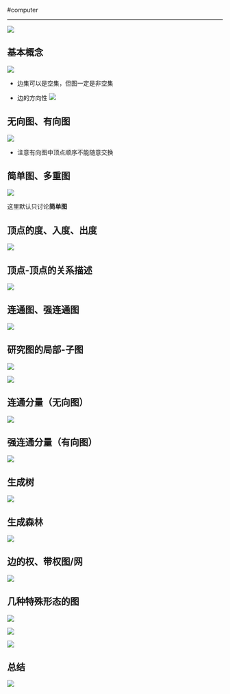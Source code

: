 #computer 

---

![](img/Pasted%20image%2020231228151804.png)

## 基本概念

![](img/Pasted%20image%2020231228151908.png)
- 边集可以是空集，但图一定是非空集

- 边的方向性
![](img/Pasted%20image%2020231228152020.png)

## 无向图、有向图

![](img/Pasted%20image%2020231228152046.png)
- 注意有向图中顶点顺序不能随意交换

## 简单图、多重图

![](img/Pasted%20image%2020231228152801.png)

这里默认只讨论**简单图**

## 顶点的度、入度、出度

![](img/Pasted%20image%2020231228153018.png)

## 顶点-顶点的关系描述

![](img/Pasted%20image%2020231228153454.png)

## 连通图、强连通图

![](img/Pasted%20image%2020231228153653.png)

## 研究图的局部-子图

![](img/Pasted%20image%2020231228153802.png)

![](img/Pasted%20image%2020231228153810.png)

## 连通分量（无向图）

![](img/Pasted%20image%2020231228153940.png)

## 强连通分量（有向图）

![](img/Pasted%20image%2020231228154029.png)

## 生成树

![](img/Pasted%20image%2020231228154132.png)

## 生成森林

![](img/Pasted%20image%2020231228154148.png)

## 边的权、带权图/网

![](img/Pasted%20image%2020231228154514.png)

## 几种特殊形态的图

![](img/Pasted%20image%2020231228154542.png)

![](img/Pasted%20image%2020231228154555.png)

![](img/Pasted%20image%2020231228154718.png)

## 总结

![](img/Pasted%20image%2020231228154730.png)


